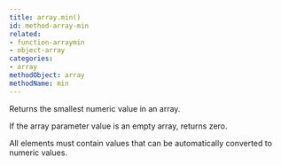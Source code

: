 ```yaml
---
title: array.min()
id: method-array-min
related:
- function-arraymin
- object-array
categories:
- array
methodObject: array
methodName: min
---
```


Returns the smallest numeric value in an array. 

If the array parameter value is an empty array, returns zero.

All elements must contain values that can be automatically converted to numeric values.
